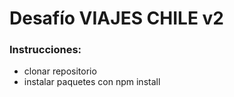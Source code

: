 # Desafío VIAJES CHILE v2


### Instrucciones:
- clonar repositorio
- instalar paquetes con npm install
